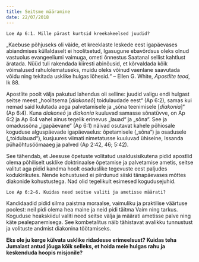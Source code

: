 ```yaml
---
title: Seitsme määramine
date: 22/07/2018
---
```


`Loe Ap 6:1. Mille pärast kurtsid kreekakeelsed juudid?`

„Kaebuse põhjuseks oli väide, et kreeklaste leskede eest igapäevases abiandmises küllaldaselt ei hoolitsetud, Igasugune ebavõrdsus oleks olnud vastuolus evangeeliumi vaimuga, ometi õnnestus Saatanal sellist kahtlust äratada. Nüüd tuli rakendada kiiresti abinõusid, et kõrvaldada kõik võimalused rahulolematuseks, muidu oleks võinud vaenlane saavutada võidu ning tekitada usklike hulgas lõhesid.“ – Ellen G. White, _Apostlite teod_, lk 88.

Apostlite poolt välja pakutud lahendus oli selline: juudid valigu endi hulgast seitse meest „hoolitsema [_diakoneō_] toidulaudade eest“ (Ap 6:2), samas kui nemad said kulutada aega palvetamisele ja „sõna teenimisele [_diakonia_]“ (Ap 6:4). Kuna _diakoneō_ ja _diakonia_ kuuluvad samasse sõnatüvve, on Ap 6:2 ja Ap 6:4 vahel ainus tegelik erinevus „lauad“ ja „sõna“. See ja omadussõna „igapäevane“ (Ap 6:1) näivad osutavat kahele põhiosale koguduse alguspäevade igapäevaelus: õpetamisele („sõna“) ja osadusele („toidulauad“), kusjuures viimati nimetatusse kuuluvad ühiseine, Issanda pühaõhtusöömaaeg ja palved (Ap 2:42, 46; 5:42).

See tähendab, et Jeesuse õpetuste volitatud usaldusisikutena pidid apostlid olema põhiliselt usklike doktrinaalse õpetamise ja palvetamise ametis, seitse valitut aga pidid kandma hoolt osaduslike tegevuste eest paljudes kodukirikutes. Nende kohustused ei piirdunud siiski tänapäevases mõttes diakonide kohustustega. Nad olid tegelikult esimesed kogudusejuhid.

`Loe Ap 6:2–6. Kuidas need seitse valiti ja ametisse määrati?`

Kandidaadid pidid silma paistma moraalse, vaimuliku ja praktilise väärtuse poolest: neil pidi olema hea maine ja neid pidi täitma Vaim ning tarkus. Koguduse heakskiidul valiti need seitse välja ja määrati ametisse palve ning käte pealepanemisega. See kombetalitus näib tähistavat avalikku tunnustust ja volituste andmist diakonina töötamiseks.

**Eks ole ju kerge külvata usklike ridadesse erimeelsust? Kuidas teha Jumalast antud jõuga kõik selleks, et hoida meie hulgas rahu ja keskenduda hoopis misjonile?**
